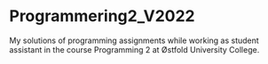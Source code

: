 # Programmering2_V2022

My solutions of programming assignments while working as student assistant in the course Programming 2 at Østfold University College.

